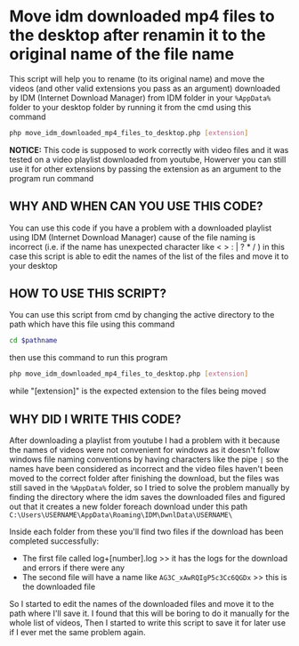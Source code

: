 # Move idm downloaded mp4 files to the desktop after renamin it to the original name of the file name

This script will help you to rename (to its original name) and move the videos (and other valid extensions you pass as an argument) downloaded by IDM (Internet Download Manager) from IDM folder in your `%AppData%` folder to your desktop folder by running it from the cmd using this command
``` bash
php move_idm_downloaded_mp4_files_to_desktop.php [extension]
```
 
**NOTICE:** This code is supposed to work correctly with video files and it was tested on a video playlist downloaded from youtube, Howerver you can still use it for other extensions by passing the extension as an argument to the program run command
 
 
## WHY AND WHEN CAN YOU USE THIS CODE?
 You can use this code if you have a problem with a downloaded playlist using IDM (Internet Download Manager) cause of the file naming is incorrect (i.e. if the name has unexpected character like < > : | ? * / \) in this case this script is able to edit the names of the list of the files and move it to your desktop
 
 
## HOW TO USE THIS SCRIPT?
You can use this script from cmd by changing the active directory to the path which have this file using this command
``` bash
cd $pathname
```
then use this command to run this program
```bash
php move_idm_downloaded_mp4_files_to_desktop.php [extension]
```
while "[extension]" is the expected extension to the files being moved
 
## WHY DID I WRITE THIS CODE?
After downloading a playlist from youtube I had a problem with it because the names of videos were not convenient for windows as it doesn't follow windows file naming conventions by having characters like the pipe `|` so the names have been considered as incorrect and the video files haven't been moved to the correct folder after finishing the download, but the files was still saved in the `%AppData%` folder, so I tried to solve the problem manually by finding the directory where the idm saves the downloaded files and figured out that it creates a new folder foreach download under this path `C:\Users\USERNAME\AppData\Roaming\IDM\DwnlData\USERNAME\`

Inside each folder from these you'll find two files if the download has been completed successfully:
- The first file called log+\[number].log >> it has the logs for the download and errors if there were any
- The second file will have a name like `AG3C_xAwRQIgP5c3Cc6QGDx` >> this is the downloaded file

So I started to edit the names of the downloaded files and move it to the path where I'll save it.
I found that this will be boring to do it manually for the whole list of videos, Then I started to write this script to save it for later use if I ever met the same problem again.
